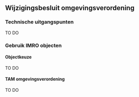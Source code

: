 ## Wijzigingsbesluit omgevingsverordening

### Technische uitgangspunten

TO DO

### Gebruik IMRO objecten

#### Objectkeuze 

TO DO 

#### TAM omgevingsverordening

TO DO





